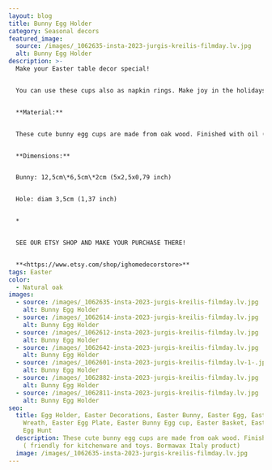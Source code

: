 ```yaml
---
layout: blog
title: Bunny Egg Holder
category: Seasonal decors
featured_image:
  source: /images/_1062635-insta-2023-jurgis-kreilis-filmday.lv.jpg
  alt: Bunny Egg Holder
description: >-
  Make your Easter table decor special!


  You can use these cups also as napkin rings. Make joy in the holidays at home with taste!


  **Material:**


  These cute bunny egg cups are made from oak wood. Finished with oil ( friendly for kitchenware and toys. Bormawax Italy product)


  **Dimensions:**


  Bunny: 12,5cm\*6,5cm\*2cm (5x2,5x0,79 inch)


  Hole: diam 3,5cm (1,37 inch)


  *


  SEE OUR ETSY SHOP AND MAKE YOUR PURCHASE THERE!


  **<https://www.etsy.com/shop/ighomedecorstore>**
tags: Easter
color:
  - Natural oak
images:
  - source: /images/_1062635-insta-2023-jurgis-kreilis-filmday.lv.jpg
    alt: Bunny Egg Holder
  - source: /images/_1062614-insta-2023-jurgis-kreilis-filmday.lv.jpg
    alt: Bunny Egg Holder
  - source: /images/_1062612-insta-2023-jurgis-kreilis-filmday.lv.jpg
    alt: Bunny Egg Holder
  - source: /images/_1062642-insta-2023-jurgis-kreilis-filmday.lv.jpg
    alt: Bunny Egg Holder
  - source: /images/_1062601-insta-2023-jurgis-kreilis-filmday.lv-1-.jpg
    alt: Bunny Egg Holder
  - source: /images/_1062882-insta-2023-jurgis-kreilis-filmday.lv.jpg
    alt: Bunny Egg Holder
  - source: /images/_1062811-insta-2023-jurgis-kreilis-filmday.lv.jpg
    alt: Bunny Egg Holder
seo:
  title: Egg Holder, Easter Decorations, Easter Bunny, Easter Egg, Easter Egg
    Wreath, Easter Egg Plate, Easter Bunny Egg cup, Easter Basket, Easter Gift,
    Egg Hunt
  description: These cute bunny egg cups are made from oak wood. Finished with oil
    ( friendly for kitchenware and toys. Bormawax Italy product)
  image: /images/_1062635-insta-2023-jurgis-kreilis-filmday.lv.jpg
---
```

